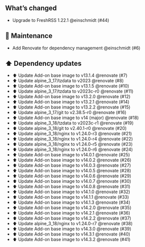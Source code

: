 ## What’s changed

- Upgrade to FreshRSS 1.22.1 @einschmidt (#44)

## 🧰 Maintenance

- Add Renovate for dependency management @einschmidt (#6)

## ⬆️ Dependency updates

- ⬆️ Update Add-on base image to v13.1.4 @renovate (#7)
- ⬆️ Update alpine_3_17/tzdata to v2023 @renovate (#8)
- ⬆️ Update Add-on base image to v13.1.5 @renovate (#10)
- ⬆️ Update alpine_3_17/tzdata to v2023c-r0 @renovate (#11)
- ⬆️ Update Add-on base image to v13.2.0 @renovate (#12)
- ⬆️ Update Add-on base image to v13.2.1 @renovate (#14)
- ⬆️ Update Add-on base image to v13.2.2 @renovate (#15)
- ⬆️ Update alpine_3_17/git to v2.38.5-r0 @renovate (#16)
- ⬆️ Update Add-on base image to v14 (major) @renovate (#18)
- ⬆️ Update alpine_3_18/tzdata to v2023c-r1 @renovate (#19)
- ⬆️ Update alpine_3_18/git to v2.40.1-r0 @renovate (#20)
- ⬆️ Update alpine_3_18/nginx to v1.24.0-r3 @renovate (#21)
- ⬆️ Update alpine_3_18/nginx to v1.24.0-r4 @renovate (#22)
- ⬆️ Update alpine_3_18/nginx to v1.24.0-r5 @renovate (#23)
- ⬆️ Update alpine_3_18/nginx to v1.24.0-r6 @renovate (#24)
- ⬆️ Update Add-on base image to v14.0.1 @renovate (#25)
- ⬆️ Update Add-on base image to v14.0.2 @renovate (#26)
- ⬆️ Update Add-on base image to v14.0.3 @renovate (#27)
- ⬆️ Update Add-on base image to v14.0.5 @renovate (#28)
- ⬆️ Update Add-on base image to v14.0.6 @renovate (#29)
- ⬆️ Update Add-on base image to v14.0.7 @renovate (#30)
- ⬆️ Update Add-on base image to v14.0.8 @renovate (#31)
- ⬆️ Update Add-on base image to v14.1.0 @renovate (#32)
- ⬆️ Update Add-on base image to v14.1.1 @renovate (#33)
- ⬆️ Update Add-on base image to v14.1.3 @renovate (#34)
- ⬆️ Update Add-on base image to v14.2.0 @renovate (#35)
- ⬆️ Update Add-on base image to v14.2.1 @renovate (#36)
- ⬆️ Update Add-on base image to v14.2.2 @renovate (#37)
- ⬆️ Update alpine_3_18/nginx to v1.24.0-r7 @renovate (#38)
- ⬆️ Update Add-on base image to v14.3.0 @renovate (#39)
- ⬆️ Update Add-on base image to v14.3.1 @renovate (#40)
- ⬆️ Update Add-on base image to v14.3.2 @renovate (#41)
